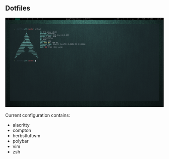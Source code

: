 ## Dotfiles
![Alt text](screenshot.png?raw=true "Screenshot")

Current configuration contains:
- alacritty
- compton
- herbstluftwm
- polybar
- vim
- zsh